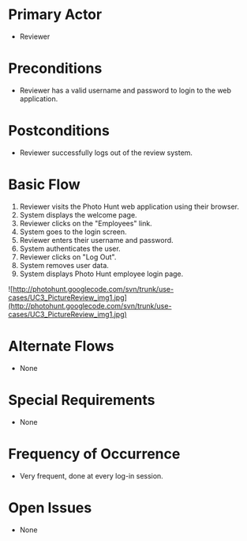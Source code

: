 # Primary Actor #
  * Reviewer

# Preconditions #
  * Reviewer has a valid username and password to login to the web application.

# Postconditions #
  * Reviewer successfully logs out of the review system.

# Basic Flow #
  1. Reviewer visits the Photo Hunt web application using their browser.
  1. System displays the welcome page.
  1. Reviewer clicks on the "Employees" link.
  1. System goes to the login screen.
  1. Reviewer enters their username and password.
  1. System authenticates the user.
  1. Reviewer clicks on "Log Out".
  1. System removes user data.
  1. System displays Photo Hunt employee login page.

![http://photohunt.googlecode.com/svn/trunk/use-cases/UC3_PictureReview_img1.jpg](http://photohunt.googlecode.com/svn/trunk/use-cases/UC3_PictureReview_img1.jpg)

# Alternate Flows #
  * None

# Special Requirements #
  * None

# Frequency of Occurrence #
  * Very frequent, done at every log-in session.

# Open Issues #
  * None
